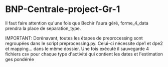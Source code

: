 # BNP-Centrale-project-Gr-1
Il faut faire attention qu'une fois que Bechir l'aura géré, forme_4_data prendra la place de separation_type.

IMPORTANT: Dorénavant, toutes les étapes de preprocessing sont regroupées dans le script preprocessing.py. Celui-ci nécessite dpe1 et dpe2 et mapping... dans le même dossier. Une fois exécuté il sauvegarde 4 fichiers csv pour chaque type d'activité qui contient les dates et l'estimation ges pondérée

